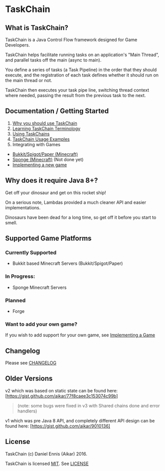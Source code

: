 # TaskChain
## What is TaskChain?
TaskChain is a Java Control Flow framework designed for Game Developers. 

TaskChain helps facilitate running tasks on an application's "Main Thread", and parallel tasks off the main (async to main).

You define a series of tasks (a Task Pipeline) in the order that they should execute, and the registration of each task defines whether it should run on the main thread or not.

TaskChain then executes your task pipe line, switching thread context where needed, passing the result from the previous task to the next.


## Documentation / Getting Started
1. [Why you should use TaskChain](/aikar/TaskChain/wiki/why-taskchain)
2. [Learning TaskChain Terminology](/aikar/TaskChain/wiki/taskchain-terminology)
3. [Using TaskChains](/aikar/TaskChain/wiki/usage)
4. [TaskChain Usage Examples](/aikar/TaskChain/wiki/examples)
5. Integrating with Games
  * [Bukkit/Spigot/Paper (Minecraft)](/aikar/TaskChain/wiki/implementing-bukkit)
  * [Sponge (Minecraft)](#implementing-sponge) (Not done yet)
  * [Implementing a new game](/aikar/TaskChain/wiki/implementing-a-new-game)

## Why does it require Java 8+?
Get off your dinosaur and get on this rocket ship!

On a serious note, Lambdas provided a much cleaner API and easier implementations.

Dinosaurs have been dead for a long time, so get off it before you start to smell.

## Supported Game Platforms
### Currently Supported
  - Bukkit based Minecraft Servers (Bukkit/Spigot/Paper)

### In Progress:
  - Sponge Minecraft Servers

### Planned
  - Forge

### Want to add your own game?
If you wish to add support for your own game, see [Implementing a Game](wiki/implementing-a-new-game)
  
## Changelog
Please see [CHANGELOG](CHANGELOG.md)

## Older Versions
v2 which was based on static state can be found here: [https://gist.github.com/aikar/77f8caee3c153074c99b]
> (note: some bugs were fixed in v3 with Shared chains done and error handlers)
 
v1 which was pre Java 8 API, and completely different API design can be found here: [https://gist.github.com/aikar/9010136]


## License
TaskChain (c) Daniel Ennis (Aikar) 2016.

TaskChain is licensed [MIT](https://tldrlegal.com/license/mit-license). See [LICENSE](LICENSE)
